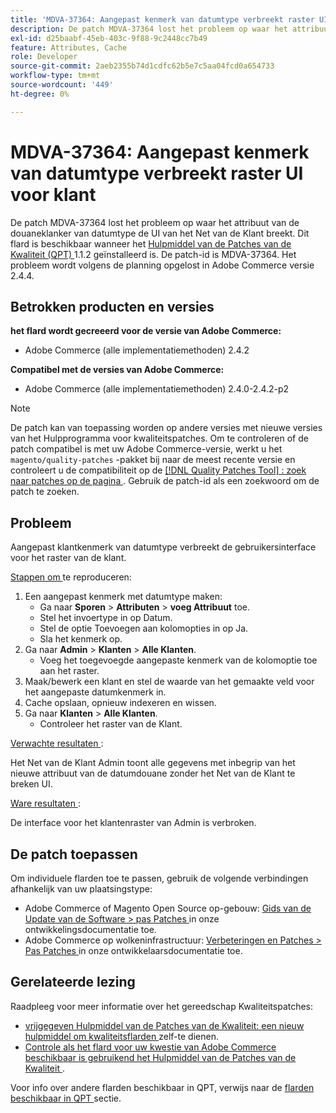 ```yaml
---
title: 'MDVA-37364: Aangepast kenmerk van datumtype verbreekt raster UI voor klant'
description: De patch MDVA-37364 lost het probleem op waar het attribuut van de douaneklanker van datumtype de UI van het Net van de Klant breekt. Deze patch is beschikbaar wanneer [Quality Patches Tool (QPT)] (/help/announcements/adobe-commerce-announcements/magento-quality-patches-released-new-tool-to-self-serve-quality-patches.md) 1.1.2 is geïnstalleerd. De patch-id is MDVA-37364. Het probleem wordt volgens de planning opgelost in Adobe Commerce versie 2.4.4.
exl-id: d25baabf-45eb-403c-9f88-9c2448cc7b49
feature: Attributes, Cache
role: Developer
source-git-commit: 2aeb2355b74d1cdfc62b5e7c5aa04fcd0a654733
workflow-type: tm+mt
source-wordcount: '449'
ht-degree: 0%

---
```


# MDVA-37364: Aangepast kenmerk van datumtype verbreekt raster UI voor klant

De patch MDVA-37364 lost het probleem op waar het attribuut van de douaneklanker van datumtype de UI van het Net van de Klant breekt. Dit flard is beschikbaar wanneer het [ Hulpmiddel van de Patches van de Kwaliteit (QPT) ](/help/announcements/adobe-commerce-announcements/magento-quality-patches-released-new-tool-to-self-serve-quality-patches.md) 1.1.2 geïnstalleerd is. De patch-id is MDVA-37364. Het probleem wordt volgens de planning opgelost in Adobe Commerce versie 2.4.4.

## Betrokken producten en versies

**het flard wordt gecreeerd voor de versie van Adobe Commerce:**

* Adobe Commerce (alle implementatiemethoden) 2.4.2

**Compatibel met de versies van Adobe Commerce:**

* Adobe Commerce (alle implementatiemethoden) 2.4.0-2.4.2-p2

>[!NOTE]
>
>De patch kan van toepassing worden op andere versies met nieuwe versies van het Hulpprogramma voor kwaliteitspatches. Om te controleren of de patch compatibel is met uw Adobe Commerce-versie, werkt u het `magento/quality-patches` -pakket bij naar de meest recente versie en controleert u de compatibiliteit op de [[!DNL Quality Patches Tool] : zoek naar patches op de pagina ](https://experienceleague.adobe.com/tools/commerce-quality-patches/index.html?lang=nl-NL) . Gebruik de patch-id als een zoekwoord om de patch te zoeken.

## Probleem

Aangepast klantkenmerk van datumtype verbreekt de gebruikersinterface voor het raster van de klant.

<u> Stappen om </u> te reproduceren:

1. Een aangepast kenmerk met datumtype maken:
   * Ga naar **Sporen** > **Attributen** > **voeg Attribuut** toe.
   * Stel het invoertype in op Datum.
   * Stel de optie Toevoegen aan kolomopties in op Ja.
   * Sla het kenmerk op.
1. Ga naar **Admin** > **Klanten** > **Alle Klanten**.
   * Voeg het toegevoegde aangepaste kenmerk van de kolomoptie toe aan het raster.
1. Maak/bewerk een klant en stel de waarde van het gemaakte veld voor het aangepaste datumkenmerk in.
1. Cache opslaan, opnieuw indexeren en wissen.
1. Ga naar **Klanten** > **Alle Klanten**.
   * Controleer het raster van de Klant.

<u> Verwachte resultaten </u>:

Het Net van de Klant Admin toont alle gegevens met inbegrip van het nieuwe attribuut van de datumdouane zonder het Net van de Klant te breken UI.

<u> Ware resultaten </u>:

De interface voor het klantenraster van Admin is verbroken.

## De patch toepassen

Om individuele flarden toe te passen, gebruik de volgende verbindingen afhankelijk van uw plaatsingstype:

* Adobe Commerce of Magento Open Source op-gebouw: [ Gids van de Update van de Software > pas Patches ](https://experienceleague.adobe.com/nl/docs/commerce-operations/tools/quality-patches-tool/usage) in onze ontwikkelingsdocumentatie toe.
* Adobe Commerce op wolkeninfrastructuur: [ Verbeteringen en Patches > Pas Patches ](https://experienceleague.adobe.com/nl/docs/commerce-cloud-service/user-guide/develop/upgrade/apply-patches) in onze ontwikkelaarsdocumentatie toe.

## Gerelateerde lezing

Raadpleeg voor meer informatie over het gereedschap Kwaliteitspatches:

* [ vrijgegeven Hulpmiddel van de Patches van de Kwaliteit: een nieuw hulpmiddel om kwaliteitsflarden ](/help/announcements/adobe-commerce-announcements/magento-quality-patches-released-new-tool-to-self-serve-quality-patches.md) zelf-te dienen.
* [ Controle als het flard voor uw kwestie van Adobe Commerce beschikbaar is gebruikend het Hulpmiddel van de Patches van de Kwaliteit ](/help/support-tools/patches-available-in-qpt-tool/check-patch-for-magento-issue-with-magento-quality-patches.md).

Voor info over andere flarden beschikbaar in QPT, verwijs naar de [ flarden beschikbaar in QPT ](https://support.magento.com/hc/en-us/sections/360010506631-Patches-available-in-MQP-tool-) sectie.
